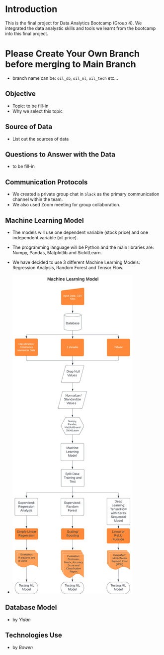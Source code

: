 # Introduction
This is the final project for Data Analytics Bootcamp (Group 4). We integrated the data analystic skills and tools we learnt from the bootcamp into this final project.

# Please Create Your Own Branch before merging to Main Branch
* branch name can be: `oil_db`, `oil_ml`, `oil_tech` etc...

## Objective
* Topic: to be fill-in
* Why we select this topic
  
## Source of Data
* List out the sources of data

## Questions to Answer with the Data
* to be fill-in
  
## Communication Protocols
* We created a private group chat in `Slack` as the primary communication channel within the team.
* We also used Zoom meeting for group collaboration.

## Machine Learning Model
* The models will use one dependent variable (stock price) and one independent variable (oil price).
* The programming language will be Python and the main libraries are: Numpy, Pandas, Matplotlib and SickitLearn. 
* We have decided to use 3 different Machine Learning Models: Regression Analysis, Random Forest and Tensor Flow.

* ![Machine Learning Flow Chart](Resources/ml_flow_chart.jpeg)

## Database Model
* by *Yidan*

## Technologies Use
* by *Bowen*
